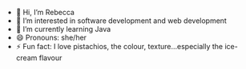 - 👋 Hi, I’m Rebecca
- 👀 I’m interested in software development and web development
- 🌱 I’m currently learning Java
- 😄 Pronouns: she/her
- ⚡ Fun fact: I love pistachios, the colour, texture...especially the ice-cream flavour

<!---
reb4242/reb4242 is a ✨ special ✨ repository because its `README.md` (this file) appears on your GitHub profile.
You can click the Preview link to take a look at your changes.
--->
